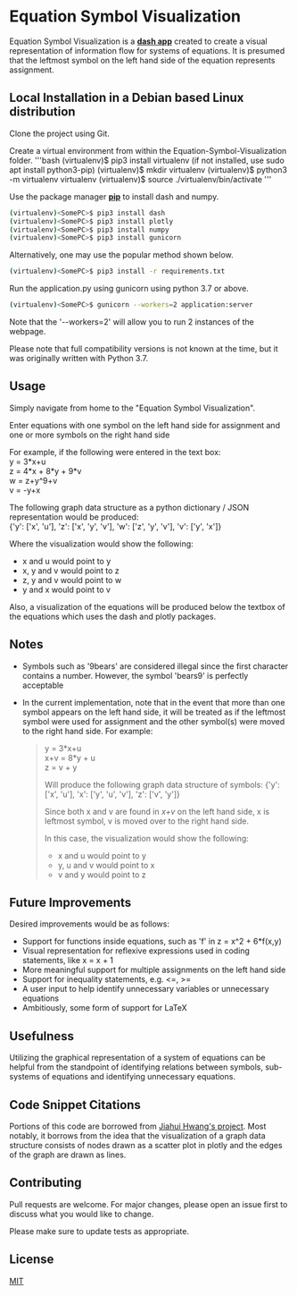 # Equation Symbol Visualization

Equation Symbol Visualization is a [__dash app__](dash.plotly.com) created to create a visual representation of information flow for 
systems of equations. It is presumed that the leftmost symbol on the left hand side of the equation represents 
assignment.

## Local Installation in a Debian based Linux distribution

Clone the project using Git.

Create a virtual environment from within the Equation-Symbol-Visualization folder.
'''bash
(virtualenv)<SomePC>$ pip3 install virtualenv (if not installed, use sudo apt install python3-pip)
(virtualenv)<SomePC>$ mkdir virtualenv
(virtualenv)<SomePC>$ python3 -m virtualenv virtualenv
(virtualenv)<SomePC>$ source ./virtualenv/bin/activate
'''

Use the package manager [__pip__](https://pip.pypa.io/en/stable/) to install dash and numpy.
```bash
(virtualenv)<SomePC>$ pip3 install dash
(virtualenv)<SomePC>$ pip3 install plotly
(virtualenv)<SomePC>$ pip3 install numpy
(virtualenv)<SomePC>$ pip3 install gunicorn
```
Alternatively, one may use the popular method shown below.
```bash
(virtualenv)<SomePC>$ pip3 install -r requirements.txt
```
Run the application.py using gunicorn using python 3.7 or above.
```bash
(virtualenv)<SomePC>$ gunicorn --workers=2 application:server
```
Note that the '--workers=2' will allow you to run 2 instances of the webpage.

Please note that full compatibility versions is not known at the time, but it was originally written with Python 3.7.

## Usage

Simply navigate from home to the "Equation Symbol Visualization".

Enter equations with one symbol on the left hand side for assignment and one or more symbols on the right hand side

For example, if the following were entered in the text box:  
y = 3\*x+u  
z = 4\*x + 8\*y + 9\*v  
w = z+y^9+v  
v = -y+x  

The following graph data structure as a python dictionary / JSON representation would be produced:  
{'y': \['x', 'u'], 'z': \['x', 'y', 'v'], 'w': \['z', 'y', 'v'], 'v': \['y', 'x']}

Where the visualization would show the following:  
* x and u would point to y
* x, y and v would point to z
* z, y and v would point to w
* y and x would point to v

Also, a visualization of the equations will be produced below the textbox of the equations which uses the dash and
plotly packages.

## Notes

* Symbols such as '9bears' are considered illegal since the first character contains a number. However, the symbol 
'bears9' is perfectly acceptable

* In the current implementation, note that in the event that more than one symbol appears on the left hand side, 
it will be treated as if the leftmost symbol were used for assignment and the other symbol(s) were moved to the 
right hand side. For example:  
   >y = 3\*x+u  
   >x+v = 8\*y + u  
   >z = v + y  
   >
   >Will produce the following graph data structure of symbols:
   >{'y': \['x', 'u'], 'x': \['y', 'u', 'v'], 'z': \['v', 'y']}
   >
   >Since both x and v are found in _x+v_ on the left hand side, x is leftmost symbol, v is moved over to the right 
   >hand side.
   >
   >In this case, the visualization would show the following:  
   >* x and u would point to y
   >* y, u and v would point to x
   >* v and y would point to z

## Future Improvements
Desired improvements would be as follows:
* Support for functions inside equations, such as 'f' in z = x^2 + 6*f(x,y)
* Visual representation for reflexive expressions used in coding statements, like x = x + 1
* More meaningful support for multiple assignments on the left hand side 
* Support for inequality statements, e.g. <=, >=
* A user input to help identify unnecessary variables or unnecessary equations
* Ambitiously, some form of support for LaTeX

## Usefulness
Utilizing the graphical representation of a system of equations can be helpful from the standpoint of identifying
relations between symbols, sub-systems of equations and identifying unnecessary equations.

## Code Snippet Citations
Portions of this code are borrowed from [Jiahui Hwang's project](https://github.com/jhwang1992/network-visualization). Most notably, it borrows from the idea that the visualization
of a graph data structure consists of nodes drawn as a scatter plot in plotly and the edges of the graph are drawn as lines.

## Contributing
Pull requests are welcome. For major changes, please open an issue first to discuss what you would like to change.

Please make sure to update tests as appropriate.

## License
[MIT](https://choosealicense.com/licenses/mit/)